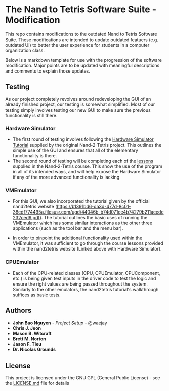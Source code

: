 # The Nand to Tetris Software Suite - Modification

This repo contains modifications to the outdated Nand to Tetris Software Suite. These modifications are intended to update outdated featuers (e.g. outdated UI) to better the user experience for students in a computer organization class.

Below is a markdown template for use with the progression of the software modification. Major points are to be updated with meaningful descriptions and comments to explain those updates.

## Testing

As our project completely revolves around redeveloping the GUI of an already finished project, our testing is somewhat simplified. Most of our testing simply involves testing our new GUI to make sure the previous functionality is still there. 

### Hardware Simulator
- The first round of testing involves following the [Hardware Simulator Tutorial](https://b1391bd6-da3d-477d-8c01-38cdf774495a.filesusr.com/ugd/44046b_bfd91435260748439493a60a8044ade6.pdf) supplied by the original Nand-2-Tetris project. This outlines the simple use of the GUI and ensures that all of the elementary functionality is there.
- The second round of testing will be completing each of the [lessons](https://www.nand2tetris.org/course) supplied in the Nand-2-Tetris course. This show the use of the program in all of its intended ways, and will help expose the Hardware Simulator if any of the more advanced functionality is lacking

### VMEmulator

- For this GUI, we also incorporated the tutorial given by the official nand2tetris website (https://b1391bd6-da3d-477d-8c01-38cdf774495a.filesusr.com/ugd/44046b_b74d071ee4b74279b211acede232ced9.pdf). The tutorial outlines the basic uses of running the VMEmulator which has some similar interactions as the other three applications (such as the tool bar and the menu bar). 

- In order to pinpoint the additional functionality used within the VMEmulator, it was sufficient to go through the course lessons provided within the nand2tetris website (Linked above with Hardware Simulator).

### CPUEmulator

- Each of the CPU-related classes (CPU, CPUEmulator, CPUComponent, etc.) is being given test inputs in the driver code to test the logic and ensure the right values are being passed throughout the system. Similarly to the other emulators, the nand2tetris tutorial's walkthrough suffices as basic tests.



## Authors

* **John Bao Nguyen** - *Project Setup* - [@waejay](https://github.com/waejay)
* **Chris J. Jeon**
* **Mason B. Witcraft**
* **Brett M. Norton**
* **Jason F. Tieu**
* **Dr. Nicolas Grounds**

## License

This project is licensed under the GNU GPL (General Public License) - see the [LICENSE.md](LICENSE.md) file for details

